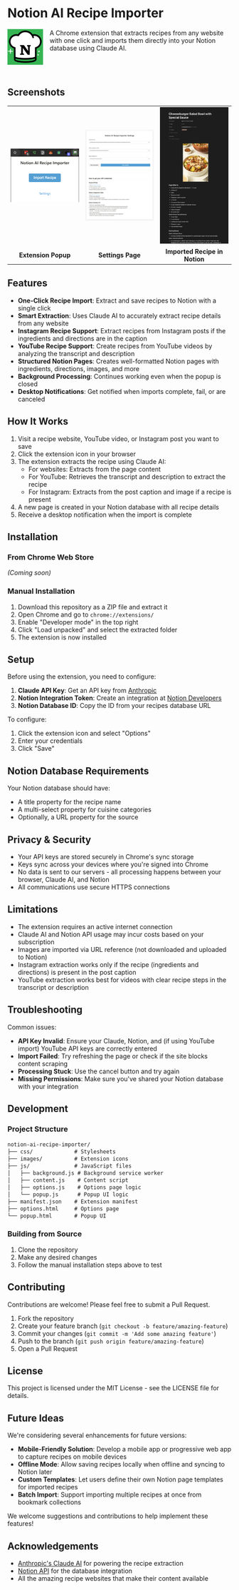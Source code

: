 # Notion AI Recipe Importer

<img src="images/icon128.png" alt="Notion AI Recipe Importer Icon" width="80" align="left" style="margin-right: 15px; margin-bottom: 20px;">

A Chrome extension that extracts recipes from any website with one click and imports them directly into your Notion database using Claude AI.

<br clear="all">

## Screenshots

<table>
  <tr>
    <td width="33%"><img src="images/screenshots/extension popup.png?v=2" alt="Extension Popup" width="100%"></td>
    <td width="33%"><img src="images/screenshots/extension settings.png" alt="Extension Settings" width="100%"></td>
    <td width="33%"><img src="images/screenshots/notion recipe.png" alt="Notion Recipe Page" width="100%"></td>
  </tr>
  <tr>
    <td align="center"><b>Extension Popup</b></td>
    <td align="center"><b>Settings Page</b></td>
    <td align="center"><b>Imported Recipe in Notion</b></td>
  </tr>
</table>

## Features

- **One-Click Recipe Import**: Extract and save recipes to Notion with a single click
- **Smart Extraction**: Uses Claude AI to accurately extract recipe details from any website
- **Instagram Recipe Support**: Extract recipes from Instagram posts if the ingredients and directions are in the caption
- **YouTube Recipe Support**: Create recipes from YouTube videos by analyzing the transcript and description
- **Structured Notion Pages**: Creates well-formatted Notion pages with ingredients, directions, images, and more
- **Background Processing**: Continues working even when the popup is closed
- **Desktop Notifications**: Get notified when imports complete, fail, or are canceled

## How It Works

1. Visit a recipe website, YouTube video, or Instagram post you want to save
2. Click the extension icon in your browser
3. The extension extracts the recipe using Claude AI:
   - For websites: Extracts from the page content
   - For YouTube: Retrieves the transcript and description to extract the recipe
   - For Instagram: Extracts from the post caption and image if a recipe is present
4. A new page is created in your Notion database with all recipe details
5. Receive a desktop notification when the import is complete

## Installation

### From Chrome Web Store

_(Coming soon)_

### Manual Installation

1. Download this repository as a ZIP file and extract it
2. Open Chrome and go to `chrome://extensions/`
3. Enable "Developer mode" in the top right
4. Click "Load unpacked" and select the extracted folder
5. The extension is now installed

## Setup

Before using the extension, you need to configure:

1. **Claude API Key**: Get an API key from [Anthropic](https://www.anthropic.com/)
2. **Notion Integration Token**: Create an integration at [Notion Developers](https://www.notion.so/my-integrations)
3. **Notion Database ID**: Copy the ID from your recipes database URL

To configure:

1. Click the extension icon and select "Options"
2. Enter your credentials
3. Click "Save"

## Notion Database Requirements

Your Notion database should have:

- A title property for the recipe name
- A multi-select property for cuisine categories
- Optionally, a URL property for the source

## Privacy & Security

- Your API keys are stored securely in Chrome's sync storage
- Keys sync across your devices where you're signed into Chrome
- No data is sent to our servers - all processing happens between your browser, Claude AI, and Notion
- All communications use secure HTTPS connections

## Limitations

- The extension requires an active internet connection
- Claude AI and Notion API usage may incur costs based on your subscription
- Images are imported via URL reference (not downloaded and uploaded to Notion)
- Instagram extraction works only if the recipe (ingredients and directions) is present in the post caption
- YouTube extraction works best for videos with clear recipe steps in the transcript or description

## Troubleshooting

Common issues:

- **API Key Invalid**: Ensure your Claude, Notion, and (if using YouTube import) YouTube API keys are correctly entered
- **Import Failed**: Try refreshing the page or check if the site blocks content scraping
- **Processing Stuck**: Use the cancel button and try again
- **Missing Permissions**: Make sure you've shared your Notion database with your integration

## Development

### Project Structure

```
notion-ai-recipe-importer/
├── css/             # Stylesheets
├── images/          # Extension icons
├── js/              # JavaScript files
│   ├── background.js # Background service worker
│   ├── content.js    # Content script
│   ├── options.js    # Options page logic
│   └── popup.js      # Popup UI logic
├── manifest.json    # Extension manifest
├── options.html     # Options page
└── popup.html       # Popup UI
```

### Building from Source

1. Clone the repository
2. Make any desired changes
3. Follow the manual installation steps above to test

## Contributing

Contributions are welcome! Please feel free to submit a Pull Request.

1. Fork the repository
2. Create your feature branch (`git checkout -b feature/amazing-feature`)
3. Commit your changes (`git commit -m 'Add some amazing feature'`)
4. Push to the branch (`git push origin feature/amazing-feature`)
5. Open a Pull Request

## License

This project is licensed under the MIT License - see the LICENSE file for details.

## Future Ideas

We're considering several enhancements for future versions:

- **Mobile-Friendly Solution**: Develop a mobile app or progressive web app to capture recipes on mobile devices
- **Offline Mode**: Allow saving recipes locally when offline and syncing to Notion later
- **Custom Templates**: Let users define their own Notion page templates for imported recipes
- **Batch Import**: Support importing multiple recipes at once from bookmark collections

We welcome suggestions and contributions to help implement these features!

## Acknowledgements

- [Anthropic's Claude AI](https://www.anthropic.com/) for powering the recipe extraction
- [Notion API](https://developers.notion.com/) for the database integration
- All the amazing recipe websites that make their content available
